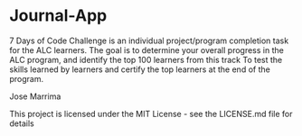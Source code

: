 # Journal-App

7 Days of Code Challenge is an individual project/program completion task for the ALC learners. The goal is to
determine your overall progress in the ALC program, and identify the top 100 learners from this track
To test the skills learned by learners and certify the top learners at the end of the program.

Jose Marrima

This project is licensed under the MIT License - see the LICENSE.md file for details
